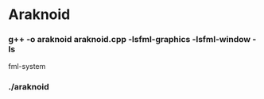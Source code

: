 # Araknoid

###  g++ -o araknoid araknoid.cpp -lsfml-graphics -lsfml-window -ls
fml-system

### ./araknoid
